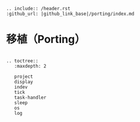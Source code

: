 ```eval_rst
.. include:: /header.rst 
:github_url: |github_link_base|/porting/index.md
```

# 移植（Porting）

```eval_rst

.. toctree::
   :maxdepth: 2

   project
   display
   indev
   tick
   task-handler
   sleep
   os
   log
   
```

